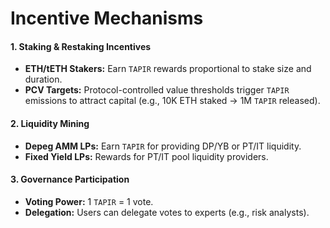 # Incentive Mechanisms

#### **1. Staking & Restaking Incentives**

* **ETH/tETH Stakers:** Earn `TAPIR` rewards proportional to stake size and duration.
* **PCV Targets:** Protocol-controlled value thresholds trigger `TAPIR` emissions to attract capital (e.g., 10K ETH staked → 1M `TAPIR` released).

#### **2. Liquidity Mining**

* **Depeg AMM LPs:** Earn `TAPIR` for providing DP/YB or PT/IT liquidity.
* **Fixed Yield LPs:** Rewards for PT/IT pool liquidity providers.

#### **3. Governance Participation**

* **Voting Power:** 1 `TAPIR` = 1 vote.
* **Delegation:** Users can delegate votes to experts (e.g., risk analysts).

